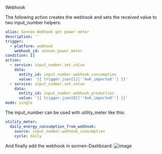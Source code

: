 Webhook

The following action creates the webhook and sets the received value to two input_number helpers:
```yaml
alias: Sonnen Webhook get power meter
description: ''
trigger:
  - platform: webhook
    webhook_id: sonnen_power_meter
condition: []
action:
  - service: input_number.set_value
    data:
      entity_id: input_number.webhook_consumption
      value: '{{ trigger.json[1][''kwh_imported''] }}'
  - service: input_number.set_value
    data:
      entity_id: input_number.webhook_production
      value: '{{ trigger.json[0][''kwh_imported''] }}'
mode: single
```

The input_number can be used with utility_meter like this:
```yaml
utility_meter:
  daily_energy_consumption_from_webhook:
    source: input_number.webhook_consumption
    cycle: daily
```
And finally add the webhook in sonnen-Dashboard:
![image](https://user-images.githubusercontent.com/117189/109875203-6fdf0400-7c70-11eb-9c02-90b52b4ca8fc.png)
